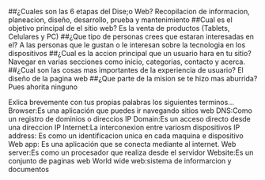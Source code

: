 ##¿Cuales son las 6 etapas del Dise;o Web?
Recopilacion de informacion, planeacion, diseño, desarrollo, prueba y mantenimiento
##Cual es el objetivo principal de el sitio web?
Es la venta de productos (Tablets, Celulares y PC)
##¿Que tipo de personas crees que estaran interesadas en el?
A las personas que le gustan o le interesan sobre la tecnologia en los dispositivos
##¿Cual es la accion principal que un usuario hara en tu sitio?
Navegar en varias secciones como inicio, categorias, contacto y acerca.
##¿Cual son las cosas mas importantes de la experiencia de usuario?
El diseño de la pagina web
##¿Que parte de la mision se te hizo mas aburrida?
Pues ahorita ninguno

Exlica brevemente con tus propias palabras los siguientes terminos...
Browser:Es una aplicación que puedes ir navegando sitios web
DNS:Como un registro de dominios o direccios IP
Domain:Es un acceso directo desde una direccion IP
Internet:La interconexion entre variosm dispositivos
IP address: Es como un identificacion unica en cada maquina e dispositivo
Web app: Es una aplicación que se conecta mediante al internet.
Web server:Es como un procesador que realiza desde el servidor
Website:Es un conjunto de paginas web
World wide web:sistema de informarcion y documentos
